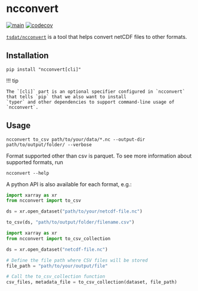 # ncconvert

[![main](https://github.com/tsdat/ncconvert/actions/workflows/pytest.yml/badge.svg)](https://github.com/tsdat/ncconvert/actions/workflows/pytest.yml)
[![codecov](https://codecov.io/gh/tsdat/ncconvert/graph/badge.svg?token=39J7Q6G1N8)](https://codecov.io/gh/tsdat/ncconvert)

[`tsdat/ncconvert`](https://github.com/tsdat/ncconvert) is a tool that helps convert netCDF files to other formats.

## Installation

```shell
pip install "ncconvert[cli]"
```

!!! tip

    The `[cli]` part is an optional specifier configured in `ncconvert` that tells `pip` that we also want to install
    `typer` and other dependencies to support command-line usage of `ncconvert`.

## Usage

```shell
ncconvert to_csv path/to/your/data/*.nc --output-dir path/to/output/folder/ --verbose
```

Format supported other than csv is parquet. To see more information about supported formats, run

```shell
ncconvert --help
```

A python API is also available for each format, e.g.:

```python
import xarray as xr 
from ncconvert import to_csv 

ds = xr.open_dataset("path/to/your/netcdf-file.nc") 

to_csv(ds, "path/to/output/folder/filename.csv") 
```

```python
import xarray as xr
from ncconvert import to_csv_collection

ds = xr.open_dataset("netcdf-file.nc")

# Define the file path where CSV files will be stored
file_path = "path/to/your/output/file"

# Call the to_csv_collection function
csv_files, metadata_file = to_csv_collection(dataset, file_path)
```
